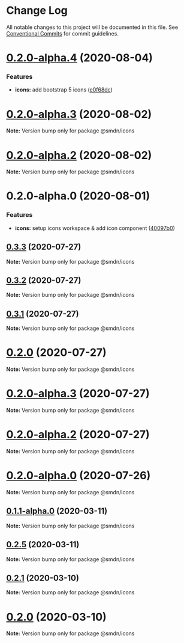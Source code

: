 # Change Log

All notable changes to this project will be documented in this file.
See [Conventional Commits](https://conventionalcommits.org) for commit guidelines.

# [0.2.0-alpha.4](https://github.com/samsoedien/smdn-design-system/tree/master/packages/icons/compare/v0.2.0-alpha.3...v0.2.0-alpha.4) (2020-08-04)


### Features

* **icons:** add bootstrap 5 icons ([e0f68dc](https://github.com/samsoedien/smdn-design-system/tree/master/packages/icons/commit/e0f68dcb0cfcfedf9ee30962dd9ae48b76eab38f))





# [0.2.0-alpha.3](https://github.com/samsoedien/smdn-design-system/tree/master/packages/icons/compare/v0.2.0-alpha.2...v0.2.0-alpha.3) (2020-08-02)

**Note:** Version bump only for package @smdn/icons





# [0.2.0-alpha.2](https://github.com/samsoedien/smdn-design-system/tree/master/packages/icons/compare/v0.2.0-alpha.1...v0.2.0-alpha.2) (2020-08-02)

**Note:** Version bump only for package @smdn/icons





# 0.2.0-alpha.0 (2020-08-01)


### Features

* **icons:** setup icons workspace & add icon component ([40097b0](https://github.com/samsoedien/smdn-design-system/tree/master/packages/icons/commit/40097b076ef6307ad0e8ba04aaa9479fd9b75f39))





## [0.3.3](https://github.com/samsoedien/smdn-design-system/tree/master/packages/icons/compare/v0.3.2...v0.3.3) (2020-07-27)

**Note:** Version bump only for package @smdn/icons





## [0.3.2](https://github.com/samsoedien/smdn-design-system/tree/master/packages/icons/compare/v0.3.1...v0.3.2) (2020-07-27)

**Note:** Version bump only for package @smdn/icons





## [0.3.1](https://github.com/samsoedien/smdn-design-system/tree/master/packages/icons/compare/v0.2.0-alpha.5...v0.3.1) (2020-07-27)

**Note:** Version bump only for package @smdn/icons





# [0.2.0](https://github.com/samsoedien/smdn-design-system/tree/master/packages/icons/compare/v0.2.0-alpha.5...v0.2.0) (2020-07-27)

**Note:** Version bump only for package @smdn/icons






# [0.2.0-alpha.3](https://github.com/samsoedien/smdn-design-system/tree/master/packages/icons/compare/v0.2.0-alpha.2...v0.2.0-alpha.3) (2020-07-27)

**Note:** Version bump only for package @smdn/icons





# [0.2.0-alpha.2](https://github.com/samsoedien/smdn-design-system/tree/master/packages/icons/compare/v0.2.0-alpha.1...v0.2.0-alpha.2) (2020-07-27)

**Note:** Version bump only for package @smdn/icons





# [0.2.0-alpha.0](https://github.com/samsoedien/smdn-design-system/tree/master/packages/icons/compare/v0.1.1-alpha.0...v0.2.0-alpha.0) (2020-07-26)

**Note:** Version bump only for package @smdn/icons






## [0.1.1-alpha.0](https://github.com/samsoedien/smdn-design-system/tree/master/packages/icons/compare/v0.2.5...v0.1.1-alpha.0) (2020-03-11)

**Note:** Version bump only for package @smdn/icons





## [0.2.5](https://github.com/samsoedien/smdn-design-system/tree/master/packages/icons/compare/v0.2.4...v0.2.5) (2020-03-11)

**Note:** Version bump only for package @smdn/icons





## [0.2.1](https://github.com/samsoedien/smdn-design-system/tree/master/packages/icons/compare/v0.2.0...v0.2.1) (2020-03-10)

**Note:** Version bump only for package @smdn/icons





# [0.2.0](https://github.com/samsoedien/smdn-design-system/tree/master/packages/icons/compare/v1.1.0...v0.2.0) (2020-03-10)

**Note:** Version bump only for package @smdn/icons

